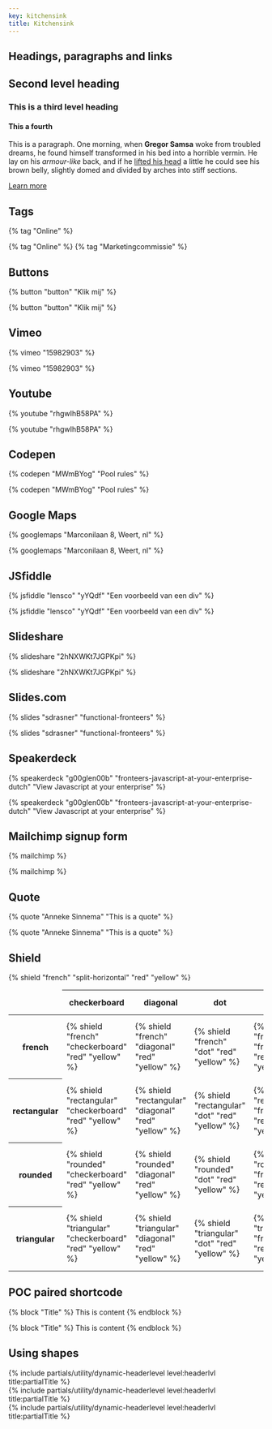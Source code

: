 ```yaml
---
key: kitchensink
title: Kitchensink
---
```


## Headings, paragraphs and links

## Second level heading

### This is a third level heading

#### This a fourth

This is a paragraph. One morning, when **Gregor Samsa** woke from troubled dreams, he found himself transformed in his bed into a horrible vermin. He lay on his _armour-like_ back, and if he [lifted his head](#) a little he could see his brown belly, slightly domed and divided by arches into stiff sections.

[Learn more](https://fronteers.nl)

## Tags

\{\% tag "Online" \%\}

{% tag "Online" %}
{% tag "Marketingcommissie" %}

## Buttons

\{\% button "button" "Klik mij" \%\}

{% button "button" "Klik mij" %}

## Vimeo

\{\% vimeo "15982903" \%\}

{% vimeo "15982903" %}

## Youtube

\{\% youtube "rhgwIhB58PA" \%\}

{% youtube "rhgwIhB58PA" %}

## Codepen

\{\% codepen "MWmBYog" "Pool rules" \%\}

{% codepen "MWmBYog" "Pool rules" %}

## Google Maps

\{\% googlemaps "Marconilaan 8, Weert, nl" \%\}

{% googlemaps "Marconilaan 8, Weert, nl" %}

## JSfiddle

\{\% jsfiddle "lensco" "yYQdf" "Een voorbeeld van een div" \%\}

{% jsfiddle "lensco" "yYQdf" "Een voorbeeld van een div" %}

## Slideshare

\{\% slideshare "2hNXWKt7JGPKpi" \%\}

{% slideshare "2hNXWKt7JGPKpi" %}

## Slides.com

\{\% slides "sdrasner" "functional-fronteers" \%\}

{% slides "sdrasner" "functional-fronteers" %}

## Speakerdeck

\{\% speakerdeck "g00glen00b" "fronteers-javascript-at-your-enterprise-dutch" "View Javascript at your enterprise" \%\}

{% speakerdeck "g00glen00b" "fronteers-javascript-at-your-enterprise-dutch" "View Javascript at your enterprise" %}

## Mailchimp signup form

\{\% mailchimp \%\}

{% mailchimp %}

## Quote

\{\% quote "Anneke Sinnema" "This is a quote" \%\}

{% quote "Anneke Sinnema" "This is a quote" %}

## Shield

\{\% shield "french" "split-horizontal" "red" "yellow" \%\}

<table>
  <thead>
    <tr>
      <td></td>
      <th scope="col" width="100">checkerboard</th>
      <th scope="col" width="100">diagonal</th>
      <th scope="col" width="100">dot</th>
      <th scope="col" width="100">french</th>
      <th scope="col" width="100">thunder</th>
      <th scope="col" width="100">split-horizontal</th>
      <th scope="col" width="100">stripe</th>
    </tr>
  </thead>
  <tbody>
    <tr>
      <th scope="row">french</th>
      <td>{% shield "french" "checkerboard" "red" "yellow" %}</td>
      <td>{% shield "french" "diagonal" "red" "yellow" %}</td>
      <td>{% shield "french" "dot" "red" "yellow" %}</td>
      <td>{% shield "french" "french" "red" "yellow" %}</td>
      <td>{% shield "french" "thunder" "red" "yellow" %}</td>
      <td>{% shield "french" "split-horizontal" "red" "yellow" %}</td>
      <td>{% shield "french" "stripe" "red" "yellow" %}</td>
    </tr>
    <tr>
      <th scope="row">rectangular</th>
      <td>{% shield "rectangular" "checkerboard" "red" "yellow" %}</td>
      <td>{% shield "rectangular" "diagonal" "red" "yellow" %}</td>
      <td>{% shield "rectangular" "dot" "red" "yellow" %}</td>
      <td>{% shield "rectangular" "french" "red" "yellow" %}</td>
      <td>{% shield "rectangular" "thunder" "red" "yellow" %}</td>
      <td>{% shield "rectangular" "split-horizontal" "red" "yellow" %}</td>
      <td>{% shield "rectangular" "stripe" "red" "yellow" %}</td>
    </tr>
    <tr>
      <th scope="row">rounded</th>
      <td>{% shield "rounded" "checkerboard" "red" "yellow" %}</td>
      <td>{% shield "rounded" "diagonal" "red" "yellow" %}</td>
      <td>{% shield "rounded" "dot" "red" "yellow" %}</td>
      <td>{% shield "rounded" "french" "red" "yellow" %}</td>
      <td>{% shield "rounded" "thunder" "red" "yellow" %}</td>
      <td>{% shield "rounded" "split-horizontal" "red" "yellow" %}</td>
      <td>{% shield "rounded" "stripe" "red" "yellow" %}</td>
    </tr>
    <tr>
      <th scope="row">triangular</th>
      <td>{% shield "triangular" "checkerboard" "red" "yellow" %}</td>
      <td>{% shield "triangular" "diagonal" "red" "yellow" %}</td>
      <td>{% shield "triangular" "dot" "red" "yellow" %}</td>
      <td>{% shield "triangular" "french" "red" "yellow" %}</td>
      <td>{% shield "triangular" "thunder" "red" "yellow" %}</td>
      <td>{% shield "triangular" "split-horizontal" "red" "yellow" %}</td>
      <td>{% shield "triangular" "stripe" "red" "yellow" %}</td>
    </tr>
  </tbody>
</table>

## POC paired shortcode

\{\% block "Title" \%\}
This is content
\{\% endblock \%\}

{% block "Title" %}
This is content
{% endblock %}

## Using shapes

<section class="inner-wrapper">
    <div class="greater-than-bg">
        {% include partials/utility/dynamic-headerlevel level:headerlvl title:partialTitle %}
    </div>
    <div class="curly-braces-bg">
        {% include partials/utility/dynamic-headerlevel level:headerlvl title:partialTitle %}
    </div>
    <div class="parentheses-bg">
        {% include partials/utility/dynamic-headerlevel level:headerlvl title:partialTitle %}
    </div>
</section>
